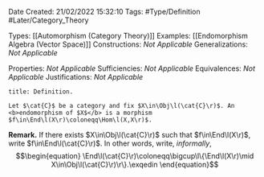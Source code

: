 <div class="topSpace"></div>

Date Created: 21/02/2022 15:32:10
Tags: #Type/Definition #Later/Category_Theory

Types: [[Automorphism (Category Theory)]]
Examples: [[Endomorphism Algebra (Vector Space)]]
Constructions: <i>Not Applicable</i>
Generalizations: <i>Not Applicable</i>

Properties: <i>Not Applicable</i>
Sufficiencies: <i>Not Applicable</i>
Equivalences: <i>Not Applicable</i>
Justifications: <i>Not Applicable</i>

``` ad-Definition
title: Definition.

Let $\cat{C}$ be a category and fix $X\in\Obj\l(\cat{C}\r)$. An <b>endomorphism of $X$</b> is a morphism $f\in\End\l(X\r)\coloneqq\Hom\l(X,X\r)$.

```

<b>Remark.</b> If there exists $X\in\Obj\l(\cat{C}\r)$ such that $f\in\End\l(X\r)$, write $f\in\End\l(\cat{C}\r)$. In other words, write, <i>informally</i>,
$$\begin{equation}
    \End\l(\cat{C}\r)\coloneqq\bigcup\l\{\End\l(X\r)\mid X\in\Obj\l(\cat{C}\r)\r\}.\exqedin
\end{equation}$$
